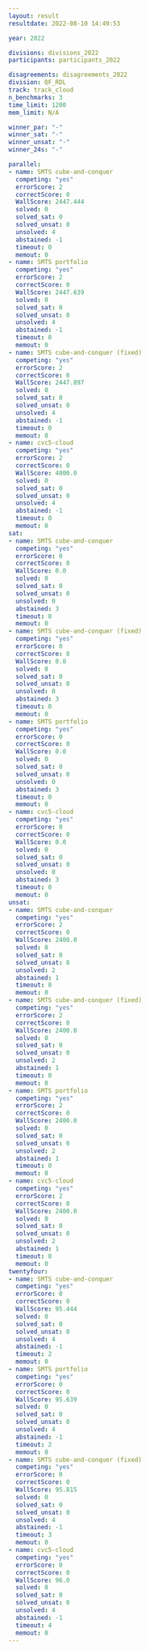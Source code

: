 ```yaml
---
layout: result
resultdate: 2022-08-10 14:49:53

year: 2022

divisions: divisions_2022
participants: participants_2022

disagreements: disagreements_2022
division: QF_RDL
track: track_cloud
n_benchmarks: 3
time_limit: 1200
mem_limit: N/A

winner_par: "-"
winner_sat: "-"
winner_unsat: "-"
winner_24s: "-"

parallel:
- name: SMTS cube-and-conquer
  competing: "yes"
  errorScore: 2
  correctScore: 0
  WallScore: 2447.444
  solved: 0
  solved_sat: 0
  solved_unsat: 0
  unsolved: 4
  abstained: -1
  timeout: 0
  memout: 0
- name: SMTS portfolio
  competing: "yes"
  errorScore: 2
  correctScore: 0
  WallScore: 2447.639
  solved: 0
  solved_sat: 0
  solved_unsat: 0
  unsolved: 4
  abstained: -1
  timeout: 0
  memout: 0
- name: SMTS cube-and-conquer (fixed)
  competing: "yes"
  errorScore: 2
  correctScore: 0
  WallScore: 2447.897
  solved: 0
  solved_sat: 0
  solved_unsat: 0
  unsolved: 4
  abstained: -1
  timeout: 0
  memout: 0
- name: cvc5-cloud
  competing: "yes"
  errorScore: 2
  correctScore: 0
  WallScore: 4800.0
  solved: 0
  solved_sat: 0
  solved_unsat: 0
  unsolved: 4
  abstained: -1
  timeout: 0
  memout: 0
sat:
- name: SMTS cube-and-conquer
  competing: "yes"
  errorScore: 0
  correctScore: 0
  WallScore: 0.0
  solved: 0
  solved_sat: 0
  solved_unsat: 0
  unsolved: 0
  abstained: 3
  timeout: 0
  memout: 0
- name: SMTS cube-and-conquer (fixed)
  competing: "yes"
  errorScore: 0
  correctScore: 0
  WallScore: 0.0
  solved: 0
  solved_sat: 0
  solved_unsat: 0
  unsolved: 0
  abstained: 3
  timeout: 0
  memout: 0
- name: SMTS portfolio
  competing: "yes"
  errorScore: 0
  correctScore: 0
  WallScore: 0.0
  solved: 0
  solved_sat: 0
  solved_unsat: 0
  unsolved: 0
  abstained: 3
  timeout: 0
  memout: 0
- name: cvc5-cloud
  competing: "yes"
  errorScore: 0
  correctScore: 0
  WallScore: 0.0
  solved: 0
  solved_sat: 0
  solved_unsat: 0
  unsolved: 0
  abstained: 3
  timeout: 0
  memout: 0
unsat:
- name: SMTS cube-and-conquer
  competing: "yes"
  errorScore: 2
  correctScore: 0
  WallScore: 2400.0
  solved: 0
  solved_sat: 0
  solved_unsat: 0
  unsolved: 2
  abstained: 1
  timeout: 0
  memout: 0
- name: SMTS cube-and-conquer (fixed)
  competing: "yes"
  errorScore: 2
  correctScore: 0
  WallScore: 2400.0
  solved: 0
  solved_sat: 0
  solved_unsat: 0
  unsolved: 2
  abstained: 1
  timeout: 0
  memout: 0
- name: SMTS portfolio
  competing: "yes"
  errorScore: 2
  correctScore: 0
  WallScore: 2400.0
  solved: 0
  solved_sat: 0
  solved_unsat: 0
  unsolved: 2
  abstained: 1
  timeout: 0
  memout: 0
- name: cvc5-cloud
  competing: "yes"
  errorScore: 2
  correctScore: 0
  WallScore: 2400.0
  solved: 0
  solved_sat: 0
  solved_unsat: 0
  unsolved: 2
  abstained: 1
  timeout: 0
  memout: 0
twentyfour:
- name: SMTS cube-and-conquer
  competing: "yes"
  errorScore: 0
  correctScore: 0
  WallScore: 95.444
  solved: 0
  solved_sat: 0
  solved_unsat: 0
  unsolved: 4
  abstained: -1
  timeout: 2
  memout: 0
- name: SMTS portfolio
  competing: "yes"
  errorScore: 0
  correctScore: 0
  WallScore: 95.639
  solved: 0
  solved_sat: 0
  solved_unsat: 0
  unsolved: 4
  abstained: -1
  timeout: 2
  memout: 0
- name: SMTS cube-and-conquer (fixed)
  competing: "yes"
  errorScore: 0
  correctScore: 0
  WallScore: 95.815
  solved: 0
  solved_sat: 0
  solved_unsat: 0
  unsolved: 4
  abstained: -1
  timeout: 3
  memout: 0
- name: cvc5-cloud
  competing: "yes"
  errorScore: 0
  correctScore: 0
  WallScore: 96.0
  solved: 0
  solved_sat: 0
  solved_unsat: 0
  unsolved: 4
  abstained: -1
  timeout: 4
  memout: 0
---
```

